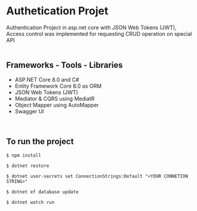 # Authetication Projet

Authentication Project in asp.net core with JSON Web Tokens (JWT), Access control was implemented for requesting CRUD operation on special API</br>
</br>



## Frameworks - Tools - Libraries 

- ASP.NET Core 8.0 and C#
- Entity Framework Core 8.0 as ORM
- JSON Web Tokens (JWT)
- Mediator & CQRS using MediatR
- Object Mapper using AutoMapper
- Swagger UI
</br>
  

## To run the project

`$ npm install`

`$ dotnet restore`

`$ dotnet user-secrets set ConnectionStrings:Default "<YOUR CONNETION STRING>"`

`$ dotnet ef database update`

`$ dotnet watch run`
